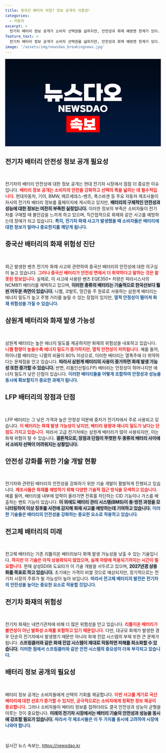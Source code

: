 ```yaml
---
title: 중국산 배터리 위험? 정보 공개의 이중성!
categories:
  - 자동차
excerpt: >
  전기차 배터리 정보 공개가 소비자 선택권을 넓히지만, 안전성과 화재 예방엔 한계가 있다. 중국산 배터리의 위험성 논란 속, 다양한 배터리 기술 발전이 요구된다. 과연 더 안전한 전기차는 가능할까?
feature_text: >
  전기차 배터리 정보 공개가 소비자 선택권을 넓히지만, 안전성과 화재 예방엔 한계가 있다. 중국산 배터리의 위험성 논란 속, 다양한 배터리 기술 발전이 요구된다. 과연 더 안전한 전기차는 가능할까?
image: '/assets/img/newsdao_breakingnews.jpg'
---
```


<p><img src="/assets/img/newsdao_breakingnews.jpg" alt="koreaapp 속보" /></p>

<h2 data-ke-size="size26">전기차 배터리 안전성 정보 공개 필요성</h2>

<p data-ke-size="size16">&nbsp;</p>

<p>전기차의 배터리 안전성에 대한 정보 공개는 현대 전기차 시장에서 점점 더 중요한 이슈입니다. <b><span style="color: #ee2323;">배터리 정보 공개는 소비자의 안전을 강화하고 선택의 폭을 넓히는 데 필수적입니다.</span></b> 현대자동차, 기아, BMW, 메르세데스-벤츠, 폭스바겐 등 주요 자동차 제조사들이 자사의 전기차 배터리 정보를 홈페이지에 게시하고 있지만, <b><span style="background-color: #21538527;">배터리의 구체적인 안전성과 성능에 대한 정보는 여전히 부족한 실정입니다.</span></b> 이러한 정보의 부족은 소비자들이 전기차를 구매할 때 불안감을 느끼게 하고 있으며, 직간접적으로 화재와 같은 사고를 예방하는데 장애가 되고 있습니다. <b><span style="color: #1a5490;">특히, 전기차 화재 사고가 발생했을 때 소비자들은 배터리에 대한 정보가 얼마나 중요한지를 깨닫게 됩니다.</span></b></p>

<h2 data-ke-size="size26">중국산 배터리의 화재 위험성 진단</h2>

<p data-ke-size="size16">&nbsp;</p>

<p>최근 발생한 벤츠 전기차 화재 사고와 관련하여 중국산 배터리의 안전성에 대한 의구심이 늘고 있습니다. <b><span style="color: #ee2323;">그러나 중국산 배터리가 안전성 면에서 더 취약하다고 말하는 것은 잘못된 정보입니다.</span></b> 실제로, 이 사고에 사용된 벤츠 EQE350+ 차량은 파라시스사의 NCM811 배터리를 채택하고 있으며, <b><span style="background-color: #21538527;">이러한 종류의 배터리는 기술적으로 한국산보다 훨씬 어두운 측면이 있습니다.</span></b> 니켈, 코발트, 망간을 주 원료로 사용하는 삼원계 배터리는 에너지 밀도가 높고 주행 거리를 늘릴 수 있는 장점이 있지만, <b><span style="color: #1a5490;">열적 안정성이 떨어져 화재 위험성을 가질 수 있습니다.</span></b></p>

<h2 data-ke-size="size26">삼원계 배터리와 화재 발생 가능성</h2>

<p data-ke-size="size16">&nbsp;</p>

<p>삼원계 배터리는 높은 에너지 밀도를 제공하지만 화재의 위험성을 내포하고 있습니다. <b><span style="color: #ee2323;">니켈 함량이 높을수록 에너지 밀도가 증가하지만, 열적 안전성이 저하됩니다.</span></b> 예를 들어, 하이니켈 배터리는 니켈의 비율이 80% 이상으로, 이러한 배터리는 열폭주에 더 취약하다는 문제점을 안고 있습니다. <b><span style="background-color: #21538527;">따라서 삼원계 배터리의 사용이 증가하면 화재 발생 가능성 또한 증가할 수 있습니다.</span></b> 반면, 리튬인산철(LFP) 배터리는 안정성이 뛰어나지만 에너지 밀도가 낮은 단점이 있습니다. <b><span style="color: #1a5490;">이러한 배터리들을 어떻게 조합하여 안정성과 성능을 동시에 확보할지가 중요한 과제가 됩니다.</span></b></p>

<h2 data-ke-size="size26">LFP 배터리의 장점과 단점</h2>

<p data-ke-size="size16">&nbsp;</p>

<p>LFP 배터리는 그 낮은 가격과 높은 안정성 덕분에 중저가 전기차에서 주로 사용되고 있습니다. <b><span style="color: #ee2323;">이 배터리는 화재 발생 가능성이 낮지만, 배터리 용량과 에너지 밀도가 낮다는 단점도 가지고 있습니다.</span></b> 따라서 고급 전기차에는 삼원계 배터리가 많이 사용되지만, 이는 화재 위험이 탈 수 있습니다. <b><span style="background-color: #21538527;">결론적으로, 장점과 단점이 뚜렷한 두 종류의 배터리 사이에서 소비자 선택이 어려워지는 상황입니다.</span></b></p>

<h2 data-ke-size="size26">안전성 강화를 위한 기술 개발 현황</h2>

<p data-ke-size="size16">&nbsp;</p>

<p>전기차와 관련된 배터리의 안전성을 강화하기 위한 기술 개발이 활발하게 진행되고 있습니다. <b><span style="color: #ee2323;">제조사들은 화재를 예방하기 위해 다양한 기술적 접근 방식을 모색하고 있습니다.</span></b> 예를 들어, 배터리셀 내부에 압력이 올라가면 전류를 차단하는 CID 기능이나 가스를 배출하는 벤트 기능이 있습니다. <b><span style="background-color: #21538527;">이 외에도 배터리 관리 시스템(BMS)이 충·방전 과정을 모니터링하여 이상 징후를 사전에 감지해 화재 사고를 예방하는데 기여하고 있습니다.</span></b> <b><span style="color: #1a5490;">이러한 기술들은 배터리의 안전성을 강화하는 중요한 요소로 작용하고 있습니다.</span></b></p>

<h2 data-ke-size="size26">전고체 배터리의 미래</h2>

<p data-ke-size="size16">&nbsp;</p>

<p>전고체 배터리는 기존 리튬이온 배터리보다 화재 발생 가능성을 낮출 수 있는 기술입니다. <b><span style="color: #ee2323;">하지만 이 기술은 아직 상용화되지 않았으며, 실제 차량에 적용되기까지는 시간이 필요합니다.</span></b> 현재 삼성SDI와 도요타가 이 기술 개발을 서두르고 있으며, <b><span style="background-color: #21538527;">2027년경 상용화를 목표로 하고 있습니다.</span></b> 초기에는 가격이 비쌀 것으로 예상되지만, 장기적으로는 전기차 시장의 주류가 될 가능성이 높아 보입니다. <b><span style="color: #1a5490;">따라서 전고체 배터리의 발전은 전기차의 안전성을 높이는 중요한 요소로 작용할 것입니다.</span></b></p>

<h2 data-ke-size="size26">전기차 화재의 위험성</h2>

<p data-ke-size="size16">&nbsp;</p>

<p>전기차 화재는 내연기관차에 비해 더 많은 위험성을 안고 있습니다. <b><span style="color: #ee2323;">리튬이온 배터리가 불연성이 아닌 발화성 소재를 포함하고 있기 때문입니다.</span></b> 다만, 대규모 화재가 발생한 경우 단순히 전기차에서 발생했기 때문만 아니라 화재 진압 시스템의 부재 또한 큰 문제가 됩니다. <b><span style="background-color: #21538527;">스프링클러와 같은 화재 진압 시스템이 제대로 작동하면 피해를 최소화할 수 있습니다.</span></b> <b><span style="color: #1a5490;">이러한 점에서 스프링클러와 같은 안전 시스템의 중요성이 더욱 부각되고 있습니다.</span></b></p>

<h2 data-ke-size="size26">배터리 정보 공개의 필요성</h2>

<p data-ke-size="size16">&nbsp;</p>

<p>배터리 정보 공개는 소비자들에게 선택의 기회를 제공합니다. <b><span style="color: #ee2323;">이번 사고를 계기로 국산 배터리에 대한 선호가 증가할 수 있지만, 궁극적으로는 소비자에게 정확한 정보 제공이 중요합니다.</span></b> 그러나 소비자들이 배터리 정보를 접하더라도 결국 안전성과 성능이 균형을 이루는 것이 중요합니다. <b><span style="background-color: #21538527;">미래의 전기차 시장에서는 배터리 기술의 안전성과 성능을 동시에 강조할 필요가 있습니다.</span></b> <b><span style="color: #1a5490;">따라서 각 제조사들은 이 두 가지를 동시에 고려하여 시장에 나와야 합니다.</span></b> </p>

<p data-ke-size="size16">&nbsp;</p>
실시간 뉴스 속보는, <a href="https://newsdao.kr" rel="dofollow">https://newsdao.kr</a>


